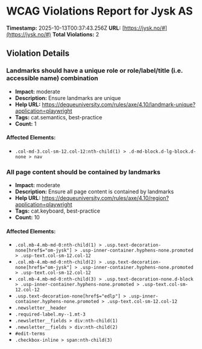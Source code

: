 # WCAG Violations Report for Jysk AS

**Timestamp:** 2025-10-13T00:37:43.256Z
**URL:** [https://jysk.no/#](https://jysk.no/#)
**Total Violations:** 2

## Violation Details

### Landmarks should have a unique role or role/label/title (i.e. accessible name) combination

- **Impact:** moderate
- **Description:** Ensure landmarks are unique
- **Help URL:** https://dequeuniversity.com/rules/axe/4.10/landmark-unique?application=playwright
- **Tags:** cat.semantics, best-practice
- **Count:** 1

#### Affected Elements:

- `.col-md-3.col-sm-12.col-12:nth-child(1) > .d-md-block.d-lg-block.d-none > nav`

### All page content should be contained by landmarks

- **Impact:** moderate
- **Description:** Ensure all page content is contained by landmarks
- **Help URL:** https://dequeuniversity.com/rules/axe/4.10/region?application=playwright
- **Tags:** cat.keyboard, best-practice
- **Count:** 10

#### Affected Elements:

- `.col.mb-4.mb-md-0:nth-child(1) > .usp.text-decoration-none[href$="om-jysk"] > .usp-inner-container.hyphens-none.promoted > .usp-text.col-sm-12.col-12`
- `.col.mb-4.mb-md-0:nth-child(2) > .usp.text-decoration-none[href$="om-jysk"] > .usp-inner-container.hyphens-none.promoted > .usp-text.col-sm-12.col-12`
- `.col.mb-4.mb-md-0:nth-child(3) > .usp.text-decoration-none.d-block > .usp-inner-container.hyphens-none.promoted > .usp-text.col-sm-12.col-12`
- `.usp.text-decoration-none[href$="edlp"] > .usp-inner-container.hyphens-none.promoted > .usp-text.col-sm-12.col-12`
- `.newsletter__header`
- `.required-label.my--1.mt-3`
- `.newsletter__fields > div:nth-child(1)`
- `.newsletter__fields > div:nth-child(2)`
- `#edit-terms`
- `.checkbox-inline > span:nth-child(3)`
